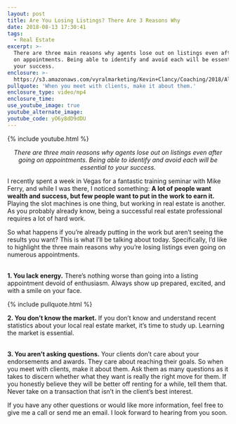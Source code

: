 ```yaml
---
layout: post
title: Are You Losing Listings? There Are 3 Reasons Why
date: 2018-08-13 17:30:41
tags:
  - Real Estate
excerpt: >-
  There are three main reasons why agents lose out on listings even after going
  on appointments. Being able to identify and avoid each will be essential to
  your success.
enclosure: >-
  https://s3.amazonaws.com/vyralmarketing/Kevin+Clancy/Coaching/2018/Albany+Real+Estate+Agent-+3+Reasons+Why+You%2527re+Losing+Listings.mp4
pullquote: 'When you meet with clients, make it about them.'
enclosure_type: video/mp4
enclosure_time:
use_youtube_image: true
youtube_alternate_image:
youtube_code: yO6y8dD9dDU
---
```


{% include youtube.html %}

<p style="text-align: center;"><em>There are three main reasons why agents lose out on listings even after going on appointments. Being able to identify and avoid each will be essential to your success.</em></p>

I recently spent a week in Vegas for a fantastic training seminar with Mike Ferry, and while I was there, I noticed something: **A lot of people want wealth and success, but few people want to put in the work to earn it.** Playing the slot machines is one thing, but working in real estate is another. As you probably already know, being a successful real estate professional requires a lot of hard work.&nbsp;

So what happens if you’re already putting in the work but aren’t seeing the results you want? This is what I’ll be talking about today. Specifically, I’d like to highlight the three main reasons why you’re losing listings even going on numerous appointments.&nbsp;

<br>**1. You lack energy.** There’s nothing worse than going into a listing appointment devoid of enthusiasm. Always show up prepared, excited, and with a smile on your face.

{% include pullquote.html %}

**2. You don’t know the market.** If you don’t know and understand recent statistics about your local real estate market, it’s time to study up. Learning the market is essential.&nbsp;

<br>**3. You aren’t asking questions.** Your clients don’t care about your endorsements and awards. They care about reaching their goals. So when you meet with clients, make it about them. Ask them as many questions as it takes to discern whether what they want is really the right move for them. If you honestly believe they will be better off renting for a while, tell them that. Never take on a transaction that isn’t in the client’s best interest.&nbsp;

If you have any other questions or would like more information, feel free to give me a call or send me an email. I look forward to hearing from you soon.